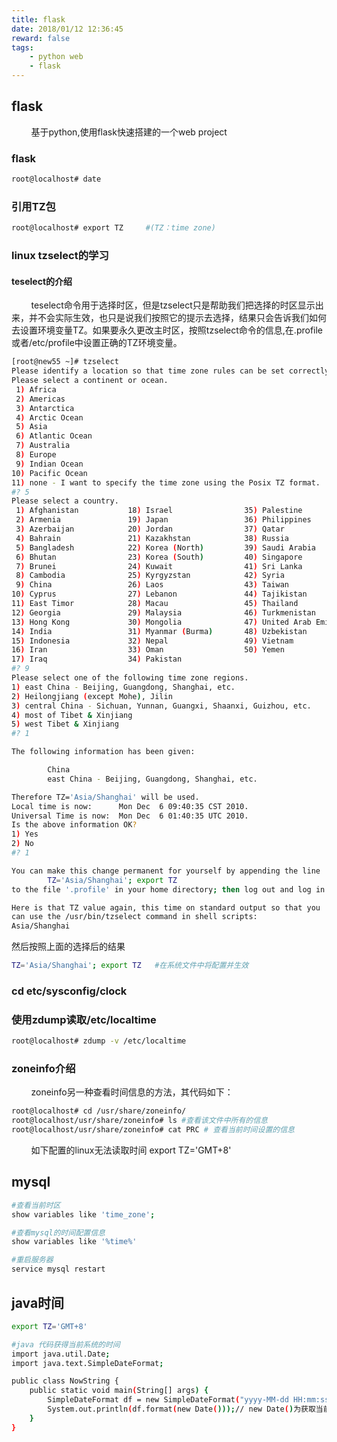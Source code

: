 ```yaml
---
title: flask
date: 2018/01/12 12:36:45
reward: false
tags:
    - python web
    - flask
---
```


## flask
&nbsp;&nbsp;&nbsp;&nbsp;&nbsp;&nbsp;&nbsp;&nbsp;基于python,使用flask快速搭建的一个web project

### flask

``` bash
root@localhost# date
```
### 引用TZ包 
``` bash
root@localhost# export TZ     #(TZ：time zone)
```

### linux tzselect的学习

#### teselect的介绍

&nbsp;&nbsp;&nbsp;&nbsp;&nbsp;&nbsp;&nbsp;&nbsp;teselect命令用于选择时区，但是tzselect只是帮助我们把选择的时区显示出来，并不会实际生效，也只是说我们按照它的提示去选择，结果只会告诉我们如何去设置环境变量TZ。如果要永久更改主时区，按照tzselect命令的信息,在.profile或者/etc/profile中设置正确的TZ环境变量。

``` bash
[root@new55 ~]# tzselect 
Please identify a location so that time zone rules can be set correctly.
Please select a continent or ocean.
 1) Africa
 2) Americas
 3) Antarctica
 4) Arctic Ocean
 5) Asia
 6) Atlantic Ocean
 7) Australia
 8) Europe
 9) Indian Ocean
10) Pacific Ocean
11) none - I want to specify the time zone using the Posix TZ format.
#? 5 
Please select a country.
 1) Afghanistan           18) Israel                35) Palestine
 2) Armenia               19) Japan                 36) Philippines
 3) Azerbaijan            20) Jordan                37) Qatar
 4) Bahrain               21) Kazakhstan            38) Russia
 5) Bangladesh            22) Korea (North)         39) Saudi Arabia
 6) Bhutan                23) Korea (South)         40) Singapore
 7) Brunei                24) Kuwait                41) Sri Lanka
 8) Cambodia              25) Kyrgyzstan            42) Syria
 9) China                 26) Laos                  43) Taiwan
10) Cyprus                27) Lebanon               44) Tajikistan
11) East Timor            28) Macau                 45) Thailand
12) Georgia               29) Malaysia              46) Turkmenistan
13) Hong Kong             30) Mongolia              47) United Arab Emirates
14) India                 31) Myanmar (Burma)       48) Uzbekistan
15) Indonesia             32) Nepal                 49) Vietnam
16) Iran                  33) Oman                  50) Yemen
17) Iraq                  34) Pakistan
#? 9 
Please select one of the following time zone regions.
1) east China - Beijing, Guangdong, Shanghai, etc.
2) Heilongjiang (except Mohe), Jilin
3) central China - Sichuan, Yunnan, Guangxi, Shaanxi, Guizhou, etc.
4) most of Tibet & Xinjiang
5) west Tibet & Xinjiang
#? 1

The following information has been given:

        China
        east China - Beijing, Guangdong, Shanghai, etc.

Therefore TZ='Asia/Shanghai' will be used.
Local time is now:      Mon Dec  6 09:40:35 CST 2010.
Universal Time is now:  Mon Dec  6 01:40:35 UTC 2010.
Is the above information OK?
1) Yes
2) No
#? 1

You can make this change permanent for yourself by appending the line
        TZ='Asia/Shanghai'; export TZ 
to the file '.profile' in your home directory; then log out and log in again.

Here is that TZ value again, this time on standard output so that you
can use the /usr/bin/tzselect command in shell scripts:
Asia/Shanghai

```

然后按照上面的选择后的结果

``` bash
TZ='Asia/Shanghai'; export TZ   #在系统文件中将配置并生效
```

### cd etc/sysconfig/clock

### 使用zdump读取/etc/localtime

``` bash
root@localhost# zdump -v /etc/localtime
```

### zoneinfo介绍

&nbsp;&nbsp;&nbsp;&nbsp;&nbsp;&nbsp;&nbsp;&nbsp;zoneinfo另一种查看时间信息的方法，其代码如下：

``` bash
root@localhost# cd /usr/share/zoneinfo/
root@localhost/usr/share/zoneinfo# ls #查看该文件中所有的信息
root@localhost/usr/share/zoneinfo# cat PRC # 查看当前时间设置的信息
```

&nbsp;&nbsp;&nbsp;&nbsp;&nbsp;&nbsp;&nbsp;&nbsp;如下配置的linux无法读取时间  export TZ='GMT+8'

## mysql

``` bash
#查看当前时区
show variables like 'time_zone';

#查看mysql的时间配置信息
show variables like '%time%'

#重启服务器
service mysql restart

```

## java时间

``` bash
export TZ='GMT+8'

#java 代码获得当前系统的时间
import java.util.Date;
import java.text.SimpleDateFormat;

public class NowString {
    public static void main(String[] args) { 
        SimpleDateFormat df = new SimpleDateFormat("yyyy-MM-dd HH:mm:ss");//设置日期格式
        System.out.println(df.format(new Date()));// new Date()为获取当前系统时间
    }
}

```